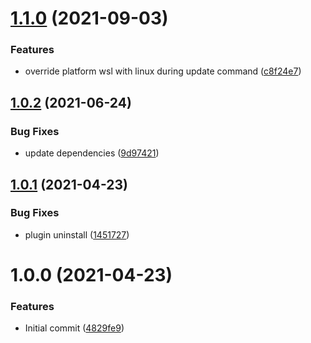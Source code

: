 # [1.1.0](https://github.com/jayree/sfdx-plugin-update-notifier/compare/v1.0.2...v1.1.0) (2021-09-03)


### Features

* override platform wsl with linux during update command ([c8f24e7](https://github.com/jayree/sfdx-plugin-update-notifier/commit/c8f24e74fe8e3630eef8a62c0428f21b3226b894))

## [1.0.2](https://github.com/jayree/sfdx-plugin-update-notifier/compare/v1.0.1...v1.0.2) (2021-06-24)


### Bug Fixes

* update dependencies ([9d97421](https://github.com/jayree/sfdx-plugin-update-notifier/commit/9d97421fb612e24441a719ff5fc355739f812811))

## [1.0.1](https://github.com/jayree/sfdx-plugin-update-notifier/compare/v1.0.0...v1.0.1) (2021-04-23)


### Bug Fixes

* plugin uninstall ([1451727](https://github.com/jayree/sfdx-plugin-update-notifier/commit/1451727ba9a5dffc9d7caeee0fd1ad844f3876c4))

# 1.0.0 (2021-04-23)


### Features

* Initial commit ([4829fe9](https://github.com/jayree/sfdx-plugin-update-notifier/commit/4829fe93ae3ed67a35b4edc714031b1da254228f))
